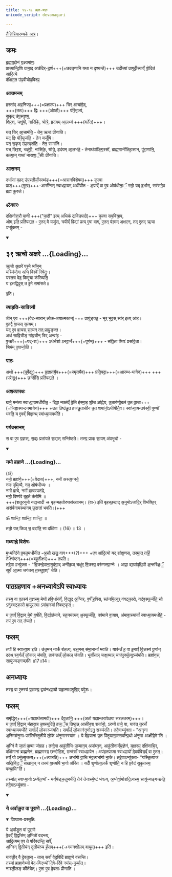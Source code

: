 ```yaml
---
title: १४-१८ ब्रह्म-यज्ञः
unicode_script: devanagari

---
```

[तैत्तिरियारण्यके अत्र](https://archive.org/stream/Anandashram_Samskrita_Granthavali_Anandashram_Sanskrit_Series/ASS_036_Taittiriya_Aranyakam_With_Sayana_Bhashya_Part_1_-_Babasastri_Phadke_1898#page/n145/mode/2up)।


## क्रमः
ब्र॒ह्म॒य॒ज्ञेन॑ य॒क्ष्यमा॑णः॒  
प्राच्या॑न्दि॒शि ग्रामा॒द् अछ॑दिर्-द॒र्श+++(=छदतृणानि यथा न दृश्यन्ते)+++ उदी॑च्यां प्रागुदी॒च्याव्ँ वो॒दित॑ आदि॒त्ये  
द॑क्षिण॒त उ॑प॒वीयो॑प॒विश्य॒  

### आचमनम्
हस्ता॑व् अव॒निज्य॒+++(=प्रक्षाल्य)+++ त्रिर् आचा॑मे॒द्,  
+++(ततः)+++ द्विः +++(ओष्ठौ)+++ प॑रि॒मृज्य॑,  
स॒कृद् उ॑प॒स्पृश्य॒,  
शिर॒श्, चक्षु॑षी॒, नासि॑के॒, श्रोत्रे॒, हृद॑यम् आ॒लभ्य॑ +++(वर्तेत)+++।

यत् त्रिर् आ॒चाम॑ति॒ - तेन॒ ऋचः॑ प्रीणाति।  
यद् द्विः प॑रि॒मृज॑ति॒ - तेन यजूँ॑षि।  
यत् स॒कृद् उ॑प॒स्पृश॑ति॒ - तेन॒ सामा॑नि।  
यच् छिर॒श्, चक्षु॑षी॒, नासि॑के॒, श्रोत्रे॒, हृद॑यम् आ॒लभ॑ते॒ - तेनाथ॑र्वाङ्गि॒रसो॑, ब्राह्म॒णानी॑तिहा॒सान्, पु॑रा॒णानि॒, कल्पा॒न् गाथा॑ नाराश॒ँ॒सीः प्री॑णाति।

### आसनम्

दर्भा॑णां म॒हद् उ॑प॒स्तीर्यो॒पस्थ॑ङ्+++(=आसनविशेषम्)+++ कृ॒त्वा  
प्राङ्+++(मुख)+++-आसी॑नस् स्वाध्या॒यम् अधी॑यीत - अ॒पाव्ँ वा ए॒ष ओष॑धीना॒ँ॒ रसो॒ यद् द॒र्भास्, सर॑समे॒व ब्रह्म॑ कुरुते।  

### ॐकारः
दक्षिणोत्त॒रौ पा॒णी +++("पा॒दौ" इत्य् अधिकं द्राविडपाठे)+++ कृ॒त्वा सप॒वित्रा॒व्,  
ओम् इति॒ प्रति॑पद्यत - ए॒तद् वै यजु॑स्, त्रयीव्ँ वि॒द्यां प्रत्य् ए॒षा वाग्, ए॒तत् प॑र॒मम् अ॒क्षर॒न्, तद् ए॒तद् ऋ॒चा ऽभ्यु॑क्तम् -  

<div class="js_include" includetitle="false" newlevelforh1="2" unfilled url="/vedAH_Rk/shAkalam/saMhitA/vishvAsa-prastutiH/01/164/39_Rcho_axare.md">
<details open><summary><h2>३९ ऋचो अक्षरे ...{Loading}...</h2></summary>


ऋ॒चो अ॒क्षरे॑ पर॒मे व्यो॑म॒न्  
यस्मि॑न्दे॒वा अधि॒ विश्वे॑ निषे॒दुः।  
यस्तन्न वेद॒ किमृ॒चा क॑रिष्यति॒  
य इत्तद्वि॒दुस् त इ॒मे समा॑सते॥

</details>
</div>

इति।  

### व्याहृति-सावित्र्यौ
त्रीन् ए॒व +++(वेद-सारान् लोक-त्रयात्मकान्)+++ प्रायु॑ङ्क्त॒ - भूर् भुव॒स् स्व॑र् इत्य् आ॑ह।   
ए॒तद्वै वा॒चस् स॒त्यम्।  
यद् ए॒व वा॒चस् स॒त्यन् तत् प्रायु॒ङ्क्त।  
अथ॑ सावि॒त्रीङ् गा॑य॒त्रीन् त्रिर् अन्वा॑ह -  
प॒च्छो॑+++(=पद्-शः)+++ ऽर्धर्च॑शो ऽनवा॒नँ+++(=पूर्णम्)+++ - स॑वि॒ता श्रियः॑ प्रसवि॒ता।  
श्रिय॑म् ए॒वाप्नो॒ति।  

### पाठः
अथो॑ +++(पूर्वेद्युः)+++ प्र॒ज्ञात॑यै॒व+++(=स्मृतयैव)+++ प्र॑ति॒पदा॒+++(=आरम्भ-भागेन)+++ +++(परेद्युः)+++ छन्दाँ॑सि॒ प्रति॑पद्यते ।

### अशक्तपक्षः
ग्रामे॒ मन॑सा स्वाध्या॒यमधी॑यीत॒ - दिवा॒ नक्त॑व्ँ वे॒ति ह॑स्मा॒ह शौ॒च आ॑ह्ने॒य, उ॒तार॑ण्ये॒बल॑ उ॒त वा॒चा+++(=जिह्वास्पन्दनमात्रेण)+++ +उत तिष्ठ॑न्नु॒त व्रज॑न्नु॒तासी॑न उ॒त शया॑नो॒ऽधीयी॑तै॒व। स्वा॑ध्या॒यन्तप॑स्वी॒ पुण्यो॑ भवति॒ य ए॒वव्ँ विद्वान्थ् स्वा॑ध्या॒यमधी॑ते।

### पर्यवसानम्
स वा ए॒ष य॒ज्ञस्, स॒द्यः प्रता॑यते स॒द्यस् सन्ति॑ष्ठते। तस्य॒ प्राक् सा॒यम् अ॑वभृ॒थो -

<div class="js_include" includetitle="false" newlevelforh1="3" unfilled url="/vedAH_yajuH/taittirIyam/sArasvata-vibhAgaH/AraNyakam/Rk/vishvAsa-prastutiH/02_svAdhyAya-brAhmaNAdi/namo_brahmaNe.md">
<details open><summary><h3>नमो ब्रह्मणे ...{Loading}...</h3></summary>

(ॐ)  
नमो॒ ब्रह्म॑णे॒+++(=वेदाय)+++, नमो॑ अस्त्व॒ग्नये॒  
नमः॑ पृथि॒व्यै, नम॒ ओष॑धीभ्यः ।  
नमो॑ वा॒चे, नमो॑ वा॒चस्पत॑ये॒,  
नमो॒ विष्ण॑वे बृह॒ते क॑रोमि ॥  
+++(शतुरनुमो नद्यजादी ⇒ बृहन्महतोरुपसंख्यानम्। (वा॰) इति॑ बृहच्छ॒ब्दाद् अ॒नुमोऽजा॑दि॒र् विभ॑क्ति॒र् अस॑र्वनामस्थानम् उ॒दात्ता॑ भवति।)+++

ॐ शान्तिः॒ शान्तिः॒ शान्तिः॒ ॥
</details>
</div>  

ततो॒ यत् किञ् च॒ ददा॑ति॒ सा दक्षि॑णा । (16) ॥ 13 ।

### मध्याह्ने विशेषः
म॒ध्यन्दि॑ने प्र॒बल॒मधी॑यीत -अ॒सौ खलु॒ वाव+++(?)+++ +एष आ॑दि॒त्यो यद् ब्रा॑ह्म॒णस्, तस्मा॒त् तर्हि॒ तेक्ष्णि॑ष्ठन्+++(=बहुतीक्ष्णं)+++ तपति।  
तदे॒षा ऽभ्यु॑क्ता - "चि॒त्रन्दे॒वाना॒मुद॑गा॒द् अनी॑क॒ञ् चक्षु॑र् मि॒त्रस्य॒ वरु॑णस्या॒ग्नेः । आप्रा॒ द्यावा॑पृथि॒वी अ॒न्तरि॑क्ष॒ँ॒ सूर्य॑ आ॒त्मा जग॑तस् त॒स्थुष॒श्" चेति।  

## पाठग्रहणाय +अनध्यायेऽपि स्वाध्यायः
तस्य॒ वा ए॒तस्य॑ य॒ज्ञस्य॒ मेघो॑ हवि॒र्धान॑व्ँ, वि॒द्युद् अ॒ग्निर्, व॒र्षँ ह॒विस्, स्त॑नयि॒त्नुर् व॑षट्का॒रो, यद॑व॒स्फूर्ज॑ति॒ सो ऽनु॑वषट्का॒रो वा॒युरा॒त्मा ऽमा॑वा॒स्या॑ स्विष्ट॒कृत्।

य ए॒वव्ँ वि॒द्वान् मे॒घे व॒र्षति॑, वि॒द्योत॑माने, स्त॒नय॑त्यव् अ॒स्फूर्ज॑ति॒, पव॑माने वा॒याव्, अ॑मावा॒स्या॑याँ स्वाध्या॒यमधी॑ते॒ - तप॑ ए॒व तत् त॑प्यते।

## फलम्
तपो॑ हि स्वाध्या॒य इति। उ॑त्त॒मन् नाकँ॑ रोहत्य्, उत्त॒मस् स॑मा॒नानां॑ भवति। याव॑न्तँ ह॒ वा इ॒माव्ँ वि॒त्तस्य॑ पू॒र्णान् दद॑थ् स्व॒र्गल्ँ लो॒कञ् ज॑यति॒, ताव॑न्तल्ँ लो॒कञ् ज॑यति। भूयाँ॑सञ् चाक्ष॒य्यञ् चाप॑पुनर्मृ॒त्युञ्ज॑यति। ब्रह्म॑ण॒स् सायु॑ज्यङ्गच्छति ॥17॥14।

## अनध्यायः
तस्य॒ वा ए॒तस्य॑ य॒ज्ञस्य॒ द्वाव॑नध्या॒यौ यदा॒त्माऽशुचि॒र् यद्दे॒शः।

## फलम्
समृ॑द्धिर्+++(=यज्ञार्थसामग्री)+++ दैव॒तानि॒ +++(अतो यज्ञान्तरापेक्षया सरलतरम्)+++।  
य ए॒वव्ँ वि॒द्वान् म॑हारा॒त्र उ॒षस्युदि॑ते॒ व्रज॒ँ॒स् तिष्ठ॒न्न् आसी॑न॒श् शया॑नो॒, ऽरण्ये॑ ग्रामे॒ वा, याव॑त् त॒रसँ॑  
स्वाध्या॒यमधी॑ते॒ सर्वा॑ल्ँ लो॒काञ्ज॑यति। सर्वा॑ल्ँ लो॒कान॑नृ॒णोऽनु॒ सञ्च॑रति। तदे॒षाभ्यु॑क्ता - "अ॒नृ॒णा अ॒स्मिन्न॑नृ॒णाः पर॑स्मिँस्तृ॒तीये॑ लो॒के अ॑नृ॒णास्स्या॑म । ये दे॑व॒याना॑ उ॒त पि॑तृ॒याणा॒स्सर्वा॑न्प॒थो अ॑नृ॒णा आक्षी॑ये॒मे"ति ।

अ॒ग्निं वै जा॒तं पा॒प्मा ज॑ग्राह। तन्दे॒वा आहु॑तीभिः पा॒प्मान॒म् अपा॑घ्न॒न्, आहु॑तीनाय्ँय॒ज्ञेन॑, य॒ज्ञस्य॒ दक्षि॑णाभि॒र्, दक्षि॑णानां ब्राह्म॒णेन॑, ब्राह्म॒णस्य॒ छन्दो॑भि॒श्, छन्द॑साँ स्वाध्या॒येन। अप॑हतपाप्मा स्वाध्या॒यो॑ दे॒वप॑वित्र॒व्ँ वा ए॒तत्। तय्ँ यो ऽनू॑त्सृ॒जत्य्+++(=त्यजति)+++ अभा॑गो वा॒चि भ॑व॒त्यभा॑गो ना॒के। तदे॒षाऽभ्यु॑क्ता- "यस्ति॒त्याज॑ सखि॒विद॒ँ॒ सखा॑य॒न् न तस्य॑ वा॒च्यपि॑ भा॒गो अ॑स्ति । यदीँ॑ शृ॒णोत्य॒लकँ॑ शृणोति॒ न हि प्र॒वेद॑ सुकृ॒तस्य॒ पन्था॒मि"ति॑।

तस्मा॑त् स्वाध्या॒यो ऽध्ये॑त॒व्यो॑ - यय्ँय॑ड्क्र॒तुमधी॑ते॒ तेन॑ तेनास्ये॒ष्टं भ॑वत्य्, अ॒ग्नेर्वा॒योरा॑दि॒त्यस्य॒ सायु॑ज्यङ्गच्छति॒ तदे॒षाऽभ्यु॑क्ता -

<div class="js_include" includetitle="true" newlevelforh1="3" unfilled url="/vedAH_yajuH/taittirIyam/sArasvata-vibhAgaH/AraNyakam/brAhmaNam/sarva-prastutiH/02_svAdhyAya-brAhmaNAdi/brAhmaNa-vandanam.md">
<details open><summary><h3>ये अर्वाङुत वा पुराणे ...{Loading}...</h3></summary>
<details open><summary>विश्वास-प्रस्तुतिः</summary>

ये अ॒र्वाङु॒त वा॑ पुरा॒णे  
वे॒दव्ँ वि॒द्वाँस॑म् अ॒भितो॑ वदन्त्य्,  
आदि॒त्यम् ए॒व ते परि॑वदन्ति॒ सर्वे॑,  
अ॒ग्निन् द्वि॒तीय॑न् तृ॒तीय॑ञ्च हँ॒सम्+++(→गमनशीलम् वायुम्)+++ इति॑।  

याव॑ती॒र् वै दे॒वता॒स् - तास् सर्वा॑ वेद॒विदि॑ ब्राह्म॒णे व॑सन्ति।  
तस्मा॑ ब्राह्म॒णेभ्यो॑ वेद॒-विद्भ्यो॑ दि॒वे-दि॑वे॒ नम॑स्-कुर्या॒त्।  
नाश्ली॒लङ् की॑र्तयेत्। ए॒ता ए॒व दे॒वताः॑ प्रीणाति ।
</details>
</details>
</div>